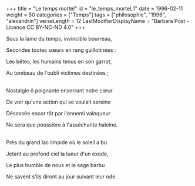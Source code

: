 +++
title = "Le temps mortel"
id = "le_temps_mortel_1"
date = 1996-02-11
weight = 50
categories = ["Temps"]
tags = ["philosophie", "1996", "alexandrin"]
verseLength = 12
LastModifierDisplayName = "Barbara Post - Licence CC BY-NC-ND 4.0"
+++

Sous la lame du temps, invincible bourreau,

Secondes toutes sœurs en rang guillotinées :

Les bêtes, les humains tenus en son garrot,

Au tombeau de l'oubli victimes destinées ;

 \
Nostalgie ô poignante enserrant notre cœur

De voir qu'une action qui se voulait sereine

Désossée encor tôt par l'ennemi vainqueur

Ne sera que poussière à l'asséchante haleine.

 \
Près du grand lac limpide où le soleil a bu

Jetant au profond ciel la lueur d'un exode,

Le plus humble de nous et le sage barbu

Ne savent s'ils diront au jour suivant leur ode.
